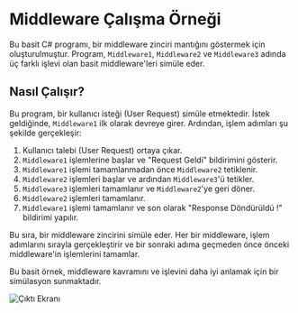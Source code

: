 # Middleware Çalışma Örneği

Bu basit C# programı, bir middleware zinciri mantığını göstermek için oluşturulmuştur. Program, `Middleware1`, `Middleware2` ve `Middleware3` adında üç farklı işlevi olan basit middleware'leri simüle eder.

## Nasıl Çalışır?

Bu program, bir kullanıcı isteği (User Request) simüle etmektedir. İstek geldiğinde, `Middleware1` ilk olarak devreye girer. Ardından, işlem adımları şu şekilde gerçekleşir:

1. Kullanıcı talebi (User Request) ortaya çıkar.
2. `Middleware1` işlemlerine başlar ve "Request Geldi" bildirimini gösterir.
3. `Middleware1` işlemi tamamlanmadan önce `Middleware2` tetiklenir.
4. `Middleware2` işlemleri başlar ve ardından `Middleware3`'ü tetikler.
5. `Middleware3` işlemleri tamamlanır ve `Middleware2`'ye geri döner.
6. `Middleware2` işlemleri tamamlanır.
7. `Middleware1` işlemi tamamlanır ve son olarak "Response Döndürüldü !" bildirimi yapılır.

Bu sıra, bir middleware zincirini simüle eder. Her bir middleware, işlem adımlarını sırayla gerçekleştirir ve bir sonraki adıma geçmeden önce önceki middleware'in işlemlerini tamamlar.

Bu basit örnek, middleware kavramını ve işlevini daha iyi anlamak için bir simülasyon sunmaktadır.

![Çıktı Ekranı](https://github.com/koraybapoglu/ASP.NET_Core_Web/tree/main/%C3%96%C4%9Frenim%20Notlar%C4%B1/Middleware/Calismasina%20Ornek%20Console%20Projesi/img.png)